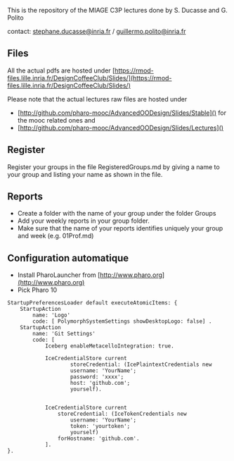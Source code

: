 This is the repository of the MIAGE C3P lectures done by S. Ducasse and G. Polito

contact: stephane.ducasse@inria.fr / guillermo.polito@inria.fr

## Files
All the actual pdfs are hosted under [https://rmod-files.lille.inria.fr/DesignCoffeeClub/Slides/](https://rmod-files.lille.inria.fr/DesignCoffeeClub/Slides/)

Please note that the actual lectures raw files are hosted under
- [http://github.com/pharo-mooc/AdvancedOODesign/Slides/Stable]() for the mooc related ones and 
- [http://github.com/pharo-mooc/AdvancedOODesign/Slides/Lectures]() 

## Register 
Register your groups in the file RegisteredGroups.md by giving a name to your group and listing your name as shown in the file.

## Reports
- Create a folder with the name of your group under the folder Groups
- Add your weekly reports in your group folder.
- Make sure that the name of your reports identifies uniquely your group and week (e.g. 01Prof.md)



## Configuration automatique

- Install PharoLauncher from [http://www.pharo.org](http://www.pharo.org)
- Pick Pharo 10

```
StartupPreferencesLoader default executeAtomicItems: {
	StartupAction 
		name: 'Logo' 
		code: [ PolymorphSystemSettings showDesktopLogo: false] .
	StartupAction 
		name: 'Git Settings' 
		code: [ 
			Iceberg enableMetacelloIntegration: true.
		
			IceCredentialStore current
					storeCredential: (IcePlaintextCredentials new
					username: 'YourName';
					password: 'xxxx';
					host: 'github.com';
					yourself).		


			IceCredentialStore current
				storeCredential: (IceTokenCredentials new
					username: 'YourName';
					token: 'yourtoken';
					yourself) 
				forHostname: 'github.com'.
			]. 
}.
```
